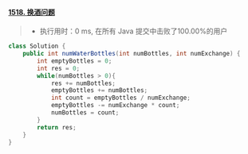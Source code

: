 #### [1518. 换酒问题](https://leetcode-cn.com/problems/water-bottles/)

> - 执行用时：0 ms, 在所有 Java 提交中击败了100.00%的用户

```java
class Solution {
    public int numWaterBottles(int numBottles, int numExchange) {
        int emptyBottles = 0;
        int res = 0;
        while(numBottles > 0){
            res += numBottles;
            emptyBottles += numBottles;
            int count = emptyBottles / numExchange;
            emptyBottles -= numExchange * count;
            numBottles = count;
        }
        return res;
    }
}
```


